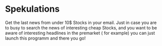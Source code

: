 # Spekulations
Get the last news from under 10$ Stocks in your email. Just in case you are to busy to search the news of interesting cheap Stocks, and you want to be aware of interesting headlines in the premarket ( for example) you can just launch this programm and there you go!
